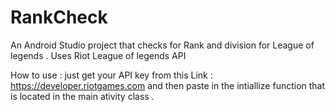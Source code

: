 # RankCheck
An Android Studio project that checks for Rank and division for League of legends . Uses Riot League of legends API

How to use :
  just get your API key from this Link : https://developer.riotgames.com and then paste in the intiallize function that is located in the
  main ativity class .
